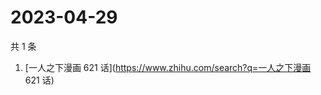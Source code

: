 # 2023-04-29

共 1 条

<!-- BEGIN ZHIHUSEARCH -->
<!-- 最后更新时间 Sat Apr 29 2023 07:08:43 GMT+0800 (China Standard Time) -->
1. [一人之下漫画 621 话](https://www.zhihu.com/search?q=一人之下漫画 621 话)
<!-- END ZHIHUSEARCH -->

